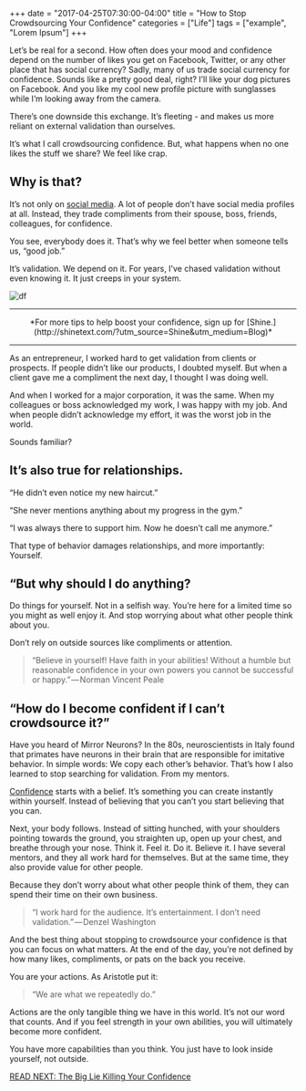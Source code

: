 +++
  date = "2017-04-25T07:30:00-04:00"
  title = "How to Stop Crowdsourcing Your Confidence"
  categories = ["Life"]
  tags = ["example", "Lorem Ipsum"]
+++



<span class="dropcap">L</span>et’s be real for a second. How often does your mood and confidence depend on the number of likes you get on Facebook, Twitter, or any other place that has social currency?
Sadly, many of us trade social currency for confidence. Sounds like a pretty good deal, right? I’ll like your dog pictures on Facebook. And you like my cool new profile picture with sunglasses while I’m looking away from the camera.

There’s one downside this exchange. It’s fleeting - and makes us more reliant on external validation than ourselves.

It’s what I call crowdsourcing confidence. But, what happens when no one likes the stuff we share? We feel like crap.

## Why is that?
It’s not only on [social media](http://advice.shinetext.com/articles/how-social-media-can-boost-your-confidence/). A lot of people don’t have social media profiles at all. Instead, they trade compliments from their spouse, boss, friends, colleagues, for confidence.

You see, everybody does it. That’s why we feel better when someone tells us, “good job.”

It’s validation. We depend on it. For years, I’ve chased validation without even knowing it. It just creeps in your system.

![df](//images.contentful.com/awpxl2koull4/3m42Z1lrhK0AaQcwMakOu0/4998af96099abab5c90c635a3b7de9d4/df.jpeg)


---

<center> *For more tips to help boost your confidence, sign up for [Shine.](http://shinetext.com/?utm_source=Shine&utm_medium=Blog)* </center>

---



As an entrepreneur, I worked hard to get validation from clients or prospects. If people didn’t like our products, I doubted myself. But when a client gave me a compliment the next day, I thought I was doing well.

And when I worked for a major corporation, it was the same. When my colleagues or boss acknowledged my work, I was happy with my job. And when people didn’t acknowledge my effort, it was the worst job in the world.

Sounds familiar?

## It’s also true for relationships.
“He didn’t even notice my new haircut.”

“She never mentions anything about my progress in the gym.”

“I was always there to support him. Now he doesn’t call me anymore.”

That type of behavior damages relationships, and more importantly: Yourself.

## “But why should I do anything? 

Do things for yourself. Not in a selfish way. You’re here for a limited time so you might as well enjoy it. And stop worrying about what other people think about you.

Don’t rely on outside sources like compliments or attention.

> “Believe in yourself! Have faith in your abilities! Without a humble but reasonable confidence in your own powers you cannot be successful or happy.” — Norman Vincent Peale
> 

## “How do I become confident if I can’t crowdsource it?”

Have you heard of Mirror Neurons? In the 80s, neuroscientists in Italy found that primates have neurons in their brain that are responsible for imitative behavior. In simple words: We copy each other’s behavior. That’s how I also learned to stop searching for validation. From my mentors.

[Confidence](http://advice.shinetext.com/articles/the-big-lie-killing-your-confidence/) starts with a belief. It’s something you can create instantly within yourself. Instead of believing that you can’t you start believing that you can. 

Next, your body follows. Instead of sitting hunched, with your shoulders pointing towards the ground, you straighten up, open up your chest, and breathe through your nose.
Think it. Feel it. Do it. Believe it. 
I have several mentors, and they all work hard for themselves. But at the same time, they also provide value for other people.

Because they don’t worry about what other people think of them, they can spend their time on their own business.

> “I work hard for the audience. It’s entertainment. I don’t need validation.” — Denzel Washington
> 

And the best thing about stopping to crowdsource your confidence is that you can focus on what matters. At the end of the day, you’re not defined by how many likes, compliments, or pats on the back you receive.

You are your actions. As Aristotle put it:

> “We are what we repeatedly do.”
> 

Actions are the only tangible thing we have in this world. It’s not our word that counts. And if you feel strength in your own abilities, you will ultimately become more confident.

You have more capabilities than you think. You just have to look inside yourself, not outside.

[READ NEXT: The Big Lie Killing Your Confidence](http://advice.shinetext.com/articles/the-big-lie-killing-your-confidence/)

<div class="pubexchange_module" id="pubexchange_below_content" data-pubexchange-module-id="2323"></div>

<script>(function(w, d, s, id) {
  w.PUBX=w.PUBX || {pub: "shine_text", discover: false, lazy: true};
  var js, pjs = d.getElementsByTagName(s)[0];
  if (d.getElementById(id)) return;
  js = d.createElement(s); js.id = id; js.async = true;
  js.src = "//main.pubexchange.com/loader.min.js";
  pjs.parentNode.insertBefore(js, pjs);
}(window, document, "script", "pubexchange-jssdk"));</script>
